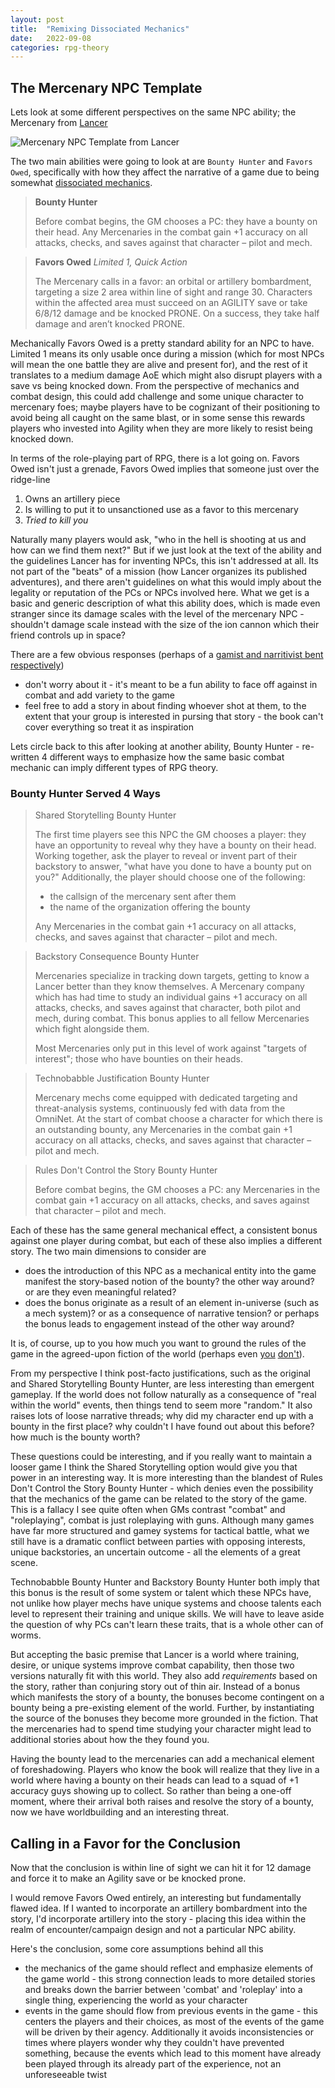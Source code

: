 ```yaml
---
layout: post
title:  "Remixing Dissociated Mechanics"
date:   2022-09-08
categories: rpg-theory
---
```


## The Mercenary NPC Template

Lets look at some different perspectives on the same NPC ability; the Mercenary from [Lancer][lancer]

![Mercenary NPC Template from Lancer](/assets/post-specific/dissociated-remix/lancer-mercenary-npc-template.png)

The two main abilities were going to look at are `Bounty Hunter` and `Favors Owed`, specifically with how they affect the narrative of a game due to being somewhat [dissociated mechanics][dissociated-mechanics]. 

> **Bounty Hunter**
>
> Before combat begins, the GM chooses a PC: they
have a bounty on their head. Any Mercenaries in the
combat gain +1 accuracy on all attacks, checks, and saves
against that character – pilot and mech.


> **Favors Owed** *Limited 1, Quick Action*
>
> The Mercenary calls in a favor: an orbital or artillery
bombardment, targeting a size 2 area within line of
sight and range 30. Characters within the affected area
must succeed on an AGILITY save or take 6/8/12 damage
and be knocked PRONE. On a success, they take half
damage and aren’t knocked PRONE.

Mechanically Favors Owed is a pretty standard ability for an NPC to have. Limited 1 means its only usable once during a mission (which for most NPCs will mean the one battle they are alive and present for), and the rest of it translates to a medium damage AoE which might also disrupt players with a save vs being knocked down. From the perspective of mechanics and combat design, this could add challenge and some unique character to mercenary foes; maybe players have to be cognizant of their positioning to avoid being all caught on the same blast, or in some sense this rewards players who invested into Agility when they are more likely to resist being knocked down.

In terms of the role-playing part of RPG, there is a lot going on. Favors Owed isn't just a grenade, Favors Owed implies that someone just over the ridge-line 
1. Owns an artillery piece
2. Is willing to put it to unsanctioned use as a favor to this mercenary
3. *Tried to kill you*

Naturally many players would ask, "who in the hell is shooting at us and how can we find them next?" But if we just look at the text of the ability and the guidelines Lancer has for inventing NPCs, this isn't addressed at all. Its not part of the "beats" of a mission (how Lancer organizes its published adventures), and there aren't guidelines on what this would imply about the legality or reputation of the PCs or NPCs involved here. What we get is a basic and generic description of what this ability does, which is made even stranger since its damage scales with the level of the mercenary NPC - shouldn't damage scale instead with the size of the ion cannon which their friend controls up in space?

There are a few obvious responses (perhaps of a [gamist and narritivist bent respectively][gns])
- don't worry about it - it's meant to be a fun ability to face off against in combat and add variety to the game
- feel free to add a story in about finding whoever shot at them, to the extent that your group is interested in pursing that story - the book can't cover everything so treat it as inspiration

Lets circle back to this after looking at another ability, Bounty Hunter - re-written 4 different ways to emphasize how the same basic combat mechanic can imply different types of RPG theory.

### Bounty Hunter Served 4 Ways

> Shared Storytelling Bounty Hunter
>
> The first time players see this NPC the GM chooses a player: they have an opportunity to reveal why they have a bounty on their head. Working together, ask the player to reveal or invent part of their backstory to answer, "what have you done to have a bounty put on you?" Additionally, the player should choose one of the following:
> - the callsign of the mercenary sent after them
> - the name of the organization offering the bounty
>
> Any Mercenaries in the
combat gain +1 accuracy on all attacks, checks, and saves
against that character – pilot and mech.


> Backstory Consequence Bounty Hunter
>
> Mercenaries specialize in tracking down targets, getting to know a Lancer better than they know themselves. A Mercenary company which has had time to study an individual gains +1 accuracy on all attacks, checks, and saves
against that character, both pilot and mech, during combat. This bonus applies to all fellow Mercenaries which fight alongside them.
>
> Most Mercenaries only put in this level of work against "targets of interest"; those who have bounties on their heads.


> Technobabble Justification Bounty Hunter
>
> Mercenary mechs come equipped with dedicated targeting and threat-analysis systems, continuously fed with data from the OmniNet. At the start of combat choose a character for which there is an outstanding bounty, any Mercenaries in the
combat gain +1 accuracy on all attacks, checks, and saves
against that character – pilot and mech.

> Rules Don't Control the Story Bounty Hunter
>
> Before combat begins, the GM chooses a PC: any Mercenaries in the
combat gain +1 accuracy on all attacks, checks, and saves
against that character – pilot and mech.

Each of these has the same general mechanical effect, a consistent bonus against one player during combat, but each of these also implies a different story. The two main dimensions to consider are
- does the introduction of this NPC as a mechanical entity into the game manifest the story-based notion of the bounty? the other way around? or are they even meaningful related?
- does the bonus originate as a result of an element in-universe (such as a mech system)? or as a consequence of narrative tension? or perhaps the bonus leads to engagement instead of the other way around?

It is, of course, up to you how much you want to ground the rules of the game in the agreed-upon fiction of the world (perhaps even [you][prismatic-mystery] [don't][anti-canon]). 

From my perspective I think post-facto justifications, such as the original and Shared Storytelling Bounty Hunter, are less interesting than emergent gameplay. If the world does not follow naturally as a consequence of "real within the world" events, then things tend to seem more "random." It also raises lots of loose narrative threads; why did my character end up with a bounty in the first place? why couldn't I have found out about this before? how much is the bounty worth?

These questions could be interesting, and if you really want to maintain a looser game I think the Shared Storytelling option would give you that power in an interesting way. It is more interesting than the blandest of Rules Don't Control the Story Bounty Hunter - which denies even the possibility that the mechanics of the game can be related to the story of the game. This is a fallacy I see quite often when GMs contrast "combat" and "roleplaying", combat is just roleplaying with guns. Although many games have far more structured and gamey systems for tactical battle, what we still have is a dramatic conflict between parties with opposing interests, unique backstories, an uncertain outcome - all the elements of a great scene.

Technobabble Bounty Hunter and Backstory Bounty Hunter both imply that this bonus is the result of some system or talent which these NPCs have, not unlike how player mechs have unique systems and choose talents each level to represent their training and unique skills. We will have to leave aside the question of why PCs can't learn these traits, that is a whole other can of worms.

But accepting the basic premise that Lancer is a world where training, desire, or unique systems improve combat capability, then those two versions naturally fit with this world. They also add *requirements* based on the story, rather than conjuring story out of thin air. Instead of a bonus which manifests the story of a bounty, the bonuses become contingent on a bounty being a pre-existing element of the world. Further, by instantiating the source of the bonuses they become more grounded in the fiction. That the mercenaries had to spend time studying your character might lead to additional stories about how the they found you.

Having the bounty lead to the mercenaries can add a mechanical element of foreshadowing. Players who know the book will realize that they live in a world where having a bounty on their heads can lead to a squad of +1 accuracy guys showing up to collect. So rather than being a one-off moment, where their arrival both raises and resolve the story of a bounty, now we have worldbuilding and an interesting threat.

## Calling in a Favor for the Conclusion

Now that the conclusion is within line of sight we can hit it for 12 damage and force it to make an Agility save or be knocked prone.

I would remove Favors Owed entirely, an interesting but fundamentally flawed idea. If I wanted to incorporate an artillery bombardment into the story, I'd incorporate artillery into the story - placing this idea within the realm of encounter/campaign design and not a particular NPC ability.

Here's the conclusion, some core assumptions behind all this
- the mechanics of the game should reflect and emphasize elements of the game world - this strong connection leads to more detailed stories and breaks down the barrier between 'combat' and 'roleplay' into a single thing, experiencing the world as your character
- events in the game should flow from previous events in the game - this centers the players and their choices, as most of the events of the game will be driven by their agency. Additionally it avoids inconsistencies or times where players wonder why they couldn't have prevented something, because the events which lead to this moment have already been played through its already part of the experience, not an unforeseeable twist

[lancer]: https://massif-press.itch.io/
[dissociated-mechanics]: https://thealexandrian.net/wordpress/17231/roleplaying-games/dissociated-mechanics-a-brief-primer
[prismatic-mystery]: https://www.prismaticwasteland.com/blog/how-to-run-a-mystery-in-ttrpgs
[anti-canon]: https://www.wizardthieffighter.com/2019/anti-canon-worlds-and-the-uvg/
[gns]: https://en.wikipedia.org/wiki/GNS_theory